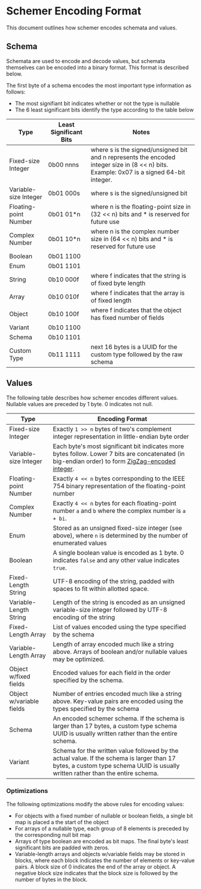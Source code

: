 # Schemer Encoding Format

This document outlines how schemer encodes schemata and values.

## Schema

Schemata are used to encode and decode values, but schemata themselves can be encoded into a binary format. This format is described below.

The first byte of a schema encodes the most important type information as follows:

- The most signifiant bit indicates whether or not the type is nullable
- The 6 least significant bits identify the type according to the table below

| Type                  | Least Significant Bits | Notes                                                        |
| --------------------- | ---------------------- | ------------------------------------------------------------ |
| Fixed-size Integer    | 0b00 nnns              | where s is the signed/unsigned bit and n represents the encoded integer size in (8 << n) bits. Example: 0x07 is a signed 64-bit integer. |
| Variable-size Integer | 0b01 000s              | where s is the signed/unsigned bit                           |
| Floating-point Number | 0b01 01*n              | where n is the floating-point size in (32 << n) bits and * is reserved for future use |
| Complex Number        | 0b01 10*n              | where n is the complex number size in (64 << n) bits and * is reserved for future use |
| Boolean               | 0b01 1100              |                                                              |
| Enum                  | 0b01 1101              |                                                              |
| String                | 0b10 000f              | where f indicates that the string is of fixed byte length    |
| Array                 | 0b10 010f              | where f indicates that the array is of fixed length          |
| Object                | 0b10 100f              | where f indicates that the object has fixed number of fields |
| Variant               | 0b10 1100              |                                                              |
| Schema                | 0b10 1101              |                                                              |
| Custom Type           | 0b11 1111              | next 16 bytes is a UUID for the custom type followed by the raw schema |

## Values

The following table describes how schemer encodes different values. Nullable values are preceded by 1 byte. 0 indicates not null.

| Type                     | Encoding Format                                              |
| ------------------------ | ------------------------------------------------------------ |
| Fixed-size Integer       | Exactly `1 >> n` bytes of two's complement integer representation in little-endian byte order |
| Variable-size Integer    | Each byte's most significant bit indicates more bytes follow. Lower 7 bits are concatenated (in big-endian order) to form [ZigZag-encoded integer](https://developers.google.com/protocol-buffers/docs/encoding?csw=1#types). |
| Floating-point Number    | Exactly `4 << n` bytes corresponding to the IEEE 754 binary representation of the floating-point number |
| Complex Number           | Exactly `4 << n` bytes for each floating-point number `a` and `b` where the complex number is `a + bi`. |
| Enum                     | Stored as an unsigned fixed-size integer (see above), where `n` is determined by the number of enumerated values |
| Boolean                  | A single boolean value is encoded as 1 byte. 0 indicates `false` and any other value indicates `true`. |
| Fixed-Length String      | UTF-8 encoding of the string, padded with spaces to fit within allotted space. |
| Variable-Length String   | Length of the string is encoded as an unsigned variable-size integer followed by UTF-8 encoding of the string |
| Fixed-Length Array       | List of values encoded using the type specified by the schema |
| Variable-Length Array    | Length of array encoded much like a string above. Arrays of boolean and/or nullable values may be optimized. |
| Object w/fixed fields    | Encoded values for each field in the order specified by the schema. |
| Object w/variable fields | Number of entries encoded much like a string above. Key-value pairs are encoded using the types specified by the schema |
| Schema                   | An encoded schemer schema. If the schema is larger than 17 bytes, a custom type schema UUID is usually written rather than the entire schema. |
| Variant                  | Schema for the written value followed by the actual value. If the schema is larger than 17 bytes, a custom type schema UUID is usually written rather than the entire schema. |

[^1]: If the value is null, only 1 byte is written.

### Optimizations

The following optimizations modify the above rules for encoding values:

* For objects with a fixed number of nullable or boolean fields, a single bit map is placed a the start of the object
* For arrays of a nullable type, each group of 8 elements is preceded by the corresponding null bit map
* Arrays of type boolean are encoded as bit maps. The final byte's least significant bits are padded with zeros.
* Variable-length arrays and objects w/variable fields may be stored in blocks, where each block indicates the number of elements or key-value pairs. A block size of 0 indicates the end of the array or object. A negative block size indicates that the block size is followed by the number of bytes in the block.